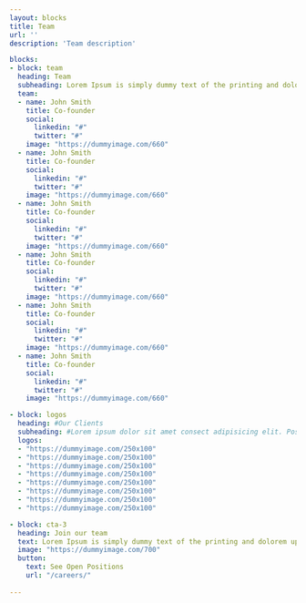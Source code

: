 ```yaml
---
layout: blocks
title: Team
url: ''
description: 'Team description'

blocks:
- block: team
  heading: Team
  subheading: Lorem Ipsum is simply dummy text of the printing and dolorem upsumes typesetting industry.
  team:
  - name: John Smith
    title: Co-founder
    social:
      linkedin: "#"
      twitter: "#"
    image: "https://dummyimage.com/660"
  - name: John Smith
    title: Co-founder
    social:
      linkedin: "#"
      twitter: "#"
    image: "https://dummyimage.com/660"
  - name: John Smith
    title: Co-founder
    social:
      linkedin: "#"
      twitter: "#"
    image: "https://dummyimage.com/660"
  - name: John Smith
    title: Co-founder
    social:
      linkedin: "#"
      twitter: "#"
    image: "https://dummyimage.com/660"
  - name: John Smith
    title: Co-founder
    social:
      linkedin: "#"
      twitter: "#"
    image: "https://dummyimage.com/660"
  - name: John Smith
    title: Co-founder
    social:
      linkedin: "#"
      twitter: "#"
    image: "https://dummyimage.com/660"

- block: logos
  heading: #Our Clients
  subheading: #Lorem ipsum dolor sit amet consect adipisicing elit. Possimus magnam voluptatum cupiditate veritatis in accusamus quisquam.
  logos:
  - "https://dummyimage.com/250x100"
  - "https://dummyimage.com/250x100"
  - "https://dummyimage.com/250x100"
  - "https://dummyimage.com/250x100"
  - "https://dummyimage.com/250x100"
  - "https://dummyimage.com/250x100"
  - "https://dummyimage.com/250x100"
  - "https://dummyimage.com/250x100"

- block: cta-3
  heading: Join our team
  text: Lorem Ipsum is simply dummy text of the printing and dolorem upsumes typesetting industry.
  image: "https://dummyimage.com/700"
  button:
    text: See Open Positions
    url: "/careers/"
  
---
```

